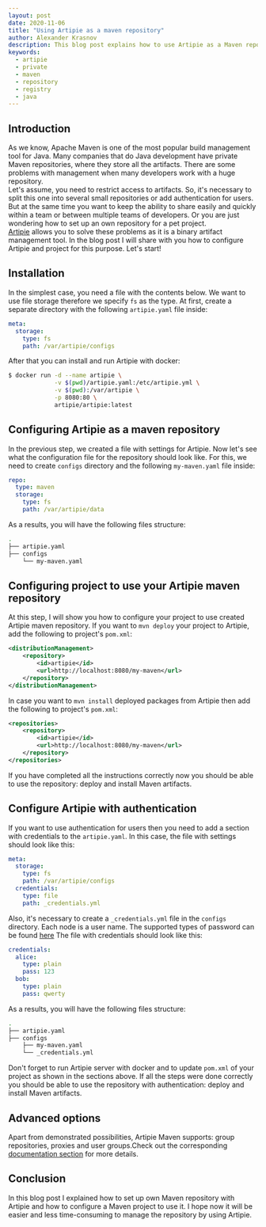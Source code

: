 ```yaml
---
layout: post
date: 2020-11-06
title: "Using Artipie as a maven repository"
author: Alexander Krasnov
description: This blog post explains how to use Artipie as a Maven repository.
keywords:
  - artipie
  - private
  - maven
  - repository
  - registry
  - java
---
```


## Introduction

As we know, Apache Maven is one of the most popular build management tool for Java. Many companies that do Java development have private Maven repositories, where they store all the artifacts. There are some problems with management when many developers work with a huge repository.    
Let's assume, you need to restrict access to artifacts. So, it's necessary to split this one into several small repositories or add authentication for users. But at the same time you want to keep the ability to share easily and quickly within a team or between multiple teams of developers. Or you are just wondering how to set up an own repository for a pet project.  
[Artipie](https://github.com/artipie/artipie) allows you to solve these problems as it is a binary artifact management tool. In the blog post I will share with you how to configure Artipie and project for this purpose. Let's start!

## Installation

In the simplest case, you need a file with the contents below. We want to use file storage therefore we specify `fs` as the type. At first, create a separate directory with the following `artipie.yaml` file inside:

```yml
meta:
  storage:
    type: fs
    path: /var/artipie/configs
```

After that you can install and run Artipie with docker:

```bash
$ docker run -d --name artipie \
             -v $(pwd)/artipie.yaml:/etc/artipie.yml \
             -v $(pwd):/var/artipie \
             -p 8080:80 \
             artipie/artipie:latest
```

## Configuring Artipie as a maven repository

In the previous step, we created a file with settings for Artipie. Now let's see what the configuration file for the repository should look like. For this, we need to create `configs` directory and the following `my-maven.yaml` file inside:

```yml
repo:
  type: maven
  storage:
    type: fs
    path: /var/artipie/data
```
As a results, you will have the following files structure:

```bash
.
├── artipie.yaml
├── configs
    └── my-maven.yaml
```

## Configuring project to use your Artipie maven repository

At this step, I will show you how to configure your project to use created Artipie maven repository. If you want to `mvn deploy` your project to Artipie, add the following to project's `pom.xml`:

```xml
<distributionManagement>
    <repository>
        <id>artipie</id>
        <url>http://localhost:8080/my-maven</url>
    </repository>
</distributionManagement>
```

In case you want to `mvn install` deployed packages from Artipie then add the following to project's `pom.xml`:

```xml
<repositories>
    <repository>
        <id>artipie</id>
        <url>http://localhost:8080/my-maven</url>
    </repository>
</repositories>
```
If you have completed all the instructions correctly now you should be able to use the repository: deploy and install Maven artifacts.

## Configure Artipie with authentication

If you want to use authentication for users then you need to add a section with credentials to the `artipie.yaml`. In this case, the file with settings should look like this:

```yml
meta:
  storage:
    type: fs
    path: /var/artipie/configs
  credentials:
    type: file
    path: _credentials.yml
```

Also, it's necessary to create a `_credentials.yml` file in the `configs` directory. Each node is a user name. The supported types of password can be found [here](https://github.com/artipie/artipie/blob/700eb89352126e6f1bd12a0d3ff668abf2b44048/README.md#multitenancy) The file with credentials should look like this:

```yml
credentials:
  alice:
    type: plain
    pass: 123
  bob:
    type: plain
    pass: qwerty
```

As a results, you will have the following files structure:

```bash
.
├── artipie.yaml
├── configs
    ├── my-maven.yaml
    └── _credentials.yml
```

Don't forget to run Artipie server with docker and to update `pom.xml` of your project as shown in the sections above. If all the steps were done correctly you should be able to use the repository with authentication: deploy and install Maven artifacts.


## Advanced options

Apart from demonstrated possibilities, Artipie Maven supports: group repositories, proxies and user groups.Check out the corresponding
[documentation section](https://github.com/artipie/artipie/tree/master/examples/maven)
for more details.

## Conclusion

In this blog post I explained how to set up own Maven repository with Artipie and how to
configure a Maven project to use it. I hope now it will be easier and less time-consuming to manage the repository by using Artipie.